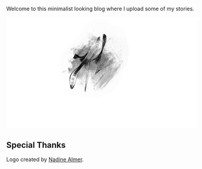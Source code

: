 Welcome to this minimalist looking blog where I upload some of my stories.

![Image Mishe logo](images/Mishe_Logo.jpeg)

## Special Thanks

Logo created by [Nadine Almer](https://nadinealmer.com/). 
